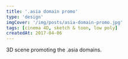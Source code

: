 ```yaml
---
title: '.asia domain promo'
type: 'design'
imgCover: '/img/posts/asia-domain-promo.jpg'
tags: [cinema 4D, sketch & toon, low poly]
createdAt: 2017-04-06
---
```


3D scene promoting the .asia domains.
<!--more-->